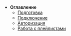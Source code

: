﻿- **Оглавление**
  - [Подготовка](preparing.md)
  - [Подключение](connection.md)
  - [Авторизация](authorization.md)
  - [Работа с плейлистами](playlistapi.md)
